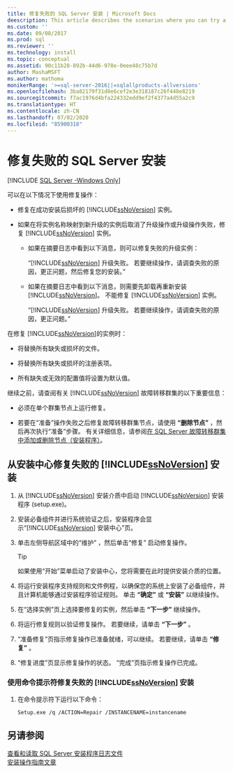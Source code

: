 ```yaml
---
title: 修复失败的 SQL Server 安装 | Microsoft Docs
deescription: This article describes the scenarios where you can try a repair operation to fix failed SQL Server installation.
ms.custom: ''
ms.date: 09/08/2017
ms.prod: sql
ms.reviewer: ''
ms.technology: install
ms.topic: conceptual
ms.assetid: 90c11b28-892b-44d6-978e-0eee48c75b7d
author: MashaMSFT
ms.author: mathoma
monikerRange: '>=sql-server-2016||=sqlallproducts-allversions'
ms.openlocfilehash: 3ba82179f31d8e6cef2e3e318187c26f448e8219
ms.sourcegitcommit: f7ac1976d4bfa224332edd9ef2f4377a4d55a2c9
ms.translationtype: HT
ms.contentlocale: zh-CN
ms.lasthandoff: 07/02/2020
ms.locfileid: "85900318"
---
```

# <a name="repair-a-failed-sql-server-installation"></a>修复失败的 SQL Server 安装

[!INCLUDE [SQL Server -Windows Only](../../includes/applies-to-version/sql-windows-only.md)]

可以在以下情况下使用修复操作：  
  
- 修复在成功安装后损坏的 [!INCLUDE[ssNoVersion](../../includes/ssnoversion-md.md)] 实例。 
  
- 如果在将实例名称映射到新升级的实例后取消了升级操作或升级操作失败，修复 [!INCLUDE[ssNoVersion](../../includes/ssnoversion-md.md)] 实例。 
  
    - 如果在摘要日志中看到以下消息，则可以修复失败的升级实例：  
  
         “[!INCLUDE[ssNoVersion](../../includes/ssnoversion-md.md)] 升级失败。 若要继续操作，请调查失败的原因，更正问题，然后修复您的安装。”  
  
    - 如果在摘要日志中看到以下消息，则需要先卸载再重新安装 [!INCLUDE[ssNoVersion](../../includes/ssnoversion-md.md)]。 不能修复 [!INCLUDE[ssNoVersion](../../includes/ssnoversion-md.md)] 实例。 
  
         “[!INCLUDE[ssNoVersion](../../includes/ssnoversion-md.md)] 升级失败。 若要继续操作，请调查失败的原因，更正问题。”  
  
 在修复 [!INCLUDE[ssNoVersion](../../includes/ssnoversion-md.md)]的实例时：  
  
- 将替换所有缺失或损坏的文件。 
  
- 将替换所有缺失或损坏的注册表项。 
  
- 所有缺失或无效的配置值将设置为默认值。 
  
 继续之前，请查阅有关 [!INCLUDE[ssNoVersion](../../includes/ssnoversion-md.md)] 故障转移群集的以下重要信息：  
  
- 必须在单个群集节点上运行修复。 
  
- 若要在“准备”操作失败之后修复故障转移群集节点，请使用 **“删除节点”** ，然后再次执行“准备”步骤。 有关详细信息，请参阅[在 SQL Server 故障转移群集中添加或删除节点（安装程序）](../../sql-server/failover-clusters/install/add-or-remove-nodes-in-a-sql-server-failover-cluster-setup.md)。 
  
## <a name="repair-a-failed-installation-of-ssnoversion-from-the-installation-center"></a>从安装中心修复失败的 [!INCLUDE[ssNoVersion](../../includes/ssnoversion-md.md)] 安装 
  
1. 从 [!INCLUDE[ssNoVersion](../../includes/ssnoversion-md.md)] 安装介质中启动 [!INCLUDE[ssNoVersion](../../includes/ssnoversion-md.md)] 安装程序 (setup.exe)。 
  
2. 安装必备组件并进行系统验证之后，安装程序会显示“[!INCLUDE[ssNoVersion](../../includes/ssnoversion-md.md)] 安装中心”页。 
  
3. 单击左侧导航区域中的“维护”  ，然后单击“修复”  启动修复操作。 
  
   >[!TIP]  
   > 如果使用“开始”菜单启动了安装中心，您将需要在此时提供安装介质的位置。 
  
4. 将运行安装程序支持规则和文件例程，以确保您的系统上安装了必备组件，并且计算机能够通过安装程序验证规则。 单击 **“确定”** 或 **“安装”** 以继续操作。 
  
5. 在“选择实例”页上选择要修复的实例，然后单击 **“下一步”** 继续操作。 
  
6. 将运行修复规则以验证修复操作。 若要继续，请单击 **“下一步”** 。 
  
7. “准备修复”页指示修复操作已准备就绪，可以继续。 若要继续，请单击 **“修复”** 。 
  
8. “修复进度”页显示修复操作的状态。 “完成”页指示修复操作已完成。 
  
### <a name="to-repair-a-failed-installation-of-ssnoversion-using-command-prompt"></a>使用命令提示符修复失败的 [!INCLUDE[ssNoVersion](../../includes/ssnoversion-md.md)] 安装  
  
1. 在命令提示符下运行以下命令：  
  
    ```  
    Setup.exe /q /ACTION=Repair /INSTANCENAME=instancename  
    ```  
  
## <a name="see-also"></a>另请参阅  
 [查看和读取 SQL Server 安装程序日志文件](../../database-engine/install-windows/view-and-read-sql-server-setup-log-files.md)   
 [安装操作指南文章](https://msdn.microsoft.com/library/59de41e7-557f-462a-8914-53ec35496baa)  
  
  
